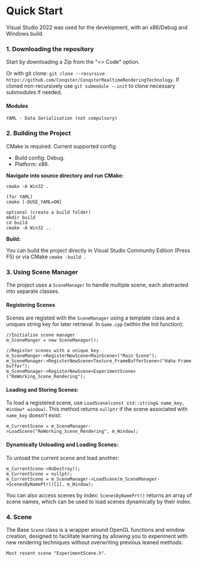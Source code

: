 # Quick Start

Visual Studio 2022 was used for the development, with an x86/Debug and Windows build.

### 1. Downloading the repository

Start by downloading a Zip from the "<> Code" option.

Or with git clone: `git clone --recursive https://github.com/Conqster/ConqsterRealtimeRenderingTechnology`.
If cloned non-recursively use `git submodule --init` to clone necessary submodules if needed.

#### Modules
`YAML - Data Serialisation (not compulsory)`

### 2. Building the Project

CMake is required.
Current supported config:
- Build config: Debug.
- Platform: x86.

**Navigate into source directory and run CMake:**
```
cmake -A Win32 .

(for YAML)
cmake [-DUSE_YAML=ON]

optional (create a build folder)
mkdir build
cd build 
cmake -A Win32 ..
```

**Build:**

You can build the project directly in Visual Studio Community Edition (Press F5) or via CMake `cmake -build .`

### 3. Using Scene Manager
The project uses a `SceneManager` to handle multiple scene, each abstracted into separate classes. 

#### Registering Scenes
Scenes are registed with the `SceneManager` using a template class and a uniques string key for later retrieval.
In `Game.cpp` (within the Init function):
```
//Initialise scene manager
m_SceneManger = new SceneManager();

//Register scenes with a unique key
m_SceneManger->RegisterNewScene<MainScene>("Main Scene");
m_SceneManager->RegisterNewScene<Texture_FrameBufferScene>("Haha Frame buffer");
m_SceneManager->RegisterNewScene<ExperimentScene>("ReWorking_Scene_Rendering");
```
#### Loading and Storing Scenes:
To load a registered scene, use `LoadScene(const std::string& name_key, Window* window)`. This method returns `nullptr` if the scene associated with `name_key` doesn't exist:
 ```
m_CurrentScene = m_SceneManager->LoadScene("ReWorking_Scene_Rendering", m_Window);
```
#### Dynamically Unloading and Loading Scenes:
To unload the current scene and load another:
 ```
m_CurrentScene->OnDestroy();
m_CurrentScene = nullptr;
m_CurrentScene = m_SceneManager->LoadScene(m_SceneManager->ScenesByNamePtr()[1], m_Window);
 ```
You can also access scenes by index: `ScenesByNamePrt()` returns an array of scene names, which can be used to load scenes dynamically by their index.
### 4. Scene
The Base `Scene` class is a wrapper around OpenGL functions and window creation, designed to facilitate learning by allowing you to experiment with new rendering techniques without overwriting previous leaned methods.
 ```
Most resent scene "ExperimentScene.h".
 ```
